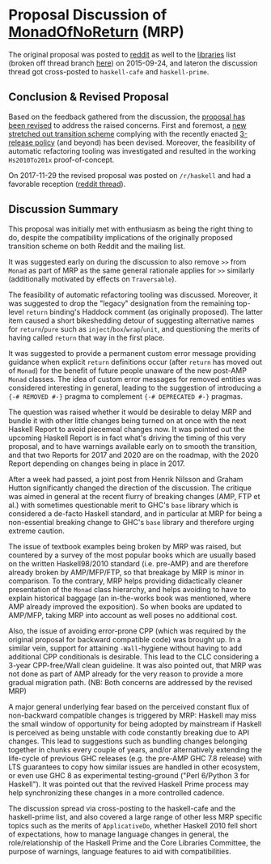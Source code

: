 # Proposal Discussion of [MonadOfNoReturn](proposal/monad-of-no-return) (MRP)


The original proposal was posted to [reddit](https://www.reddit.com/r/haskell/comments/3mb8lb/monad_of_no_return_proposal_mrp/) as well to the [ libraries](http://thread.gmane.org/gmane.comp.lang.haskell.libraries/25274) list  (broken off thread branch [ here](http://thread.gmane.org/gmane.comp.lang.haskell.libraries/25380)) on 2015-09-24, and lateron the discussion thread got cross-posted to `haskell-cafe` and `haskell-prime`.

## Conclusion & Revised Proposal


Based on the feedback gathered from the discussion, the [proposal has been revised](proposal/monad-of-no-return) to address the raised concerns. First and foremost, a [new stretched out transition scheme](proposal/monad-of-no-return#reduced-breakage-variant) complying with the recently enacted [3-release policy](https://groups.google.com/forum/#!msg/haskell-core-libraries/qXYMfV8JZ6k/tTuFrBMdDgAJ) (and beyond) has been devised. Moreover, the feasibility of automatic refactoring tooling was investigated and resulted in the working `Hs2010To201x` proof-of-concept.


On 2017-11-29 the revised proposal was posted on `/r/haskell` and had a favorable reception ([reddit thread](https://www.reddit.com/r/haskell/comments/7ghoy6/proposalmonadofnoreturn/)).

## Discussion Summary


This proposal was initially met with enthusiasm as being the right
thing to do, despite the compatibility implications of the originally
proposed transition scheme on both Reddit and the mailing list.


It was suggested early on during the discussion to also remove `>>`
from `Monad` as part of MRP as the same general rationale applies for
`>>` similarly (additionally motivated by effects on `Traversable`).


The feasibility of automatic refactoring tooling was
discussed. Moreover, it was suggested to drop the "legacy" designation
from the remaining top-level `return` binding's Haddock comment (as
originally proposed).  The latter item caused a short bikeshedding
detour of suggesting alternative names for `return`/`pure` such as
`inject`/`box`/`wrap`/`unit`, and questioning the merits of having
called `return` that way in the first place.


It was suggested to provide a permanent custom error message providing
guidance when explicit `return` definitions occur (after `return` has
moved out of `Monad`) for the benefit of future people unaware of the
new post-AMP `Monad` classes. The idea of custom error messages for
removed entities was considered interesting in general, leading to the
suggestion of introducing a `{-# REMOVED #-}` pragma to complement
`{-# DEPRECATED #-}` pragmas.


The question was raised whether it would be desirable to delay MRP and
bundle it with other little changes being turned on at once with the
next Haskell Report to avoid piecemeal changes now. It was pointed out
the upcoming Haskell Report is in fact what's driving the timing of
this very proposal, and to have warnings available early on to smooth
the transition, and that two Reports for 2017 and 2020 are on the
roadmap, with the 2020 Report depending on changes being in place
in 2017.


After a week had passed, a joint post from Henrik Nilsson and Graham
Hutton significantly changed the direction of the discussion. The
critique was aimed in general at the recent flurry of breaking changes
(AMP, FTP et al.) with sometimes questionable merit to GHC's `base`
library which is considered a de-facto Haskell standard, and in
particular at MRP for being a non-essential breaking change to GHC's
`base` library and therefore urging extreme caution.


The issue of textbook examples being broken by MRP was raised, but
countered by a survey of the most popular books which are usually
based on the written Haskell98/2010 standard (i.e. pre-AMP) and are
therefore already broken by AMP/MFP/FTP, so that breakage by MRP is
minor in comparison. To the contrary, MRP helps providing didactically
cleaner presentation of the `Monad` class hierarchy, and helps
avoiding to have to explain historical baggage (an in-the-works book
was mentioned, where AMP already improved the exposition). So when
books are updated to AMP/MFP, taking MRP into account as well poses no
additional cost.


Also, the issue of avoiding error-prone CPP (which was required by the
original proposal for backward compatible code) was brought up.  In a
similar vein, support for attaining `-Wall`-hygiene without having to
add additional CPP conditionals is desirable.  This lead to the CLC
considering a 3-year CPP-free/Wall clean guideline.  It was also
pointed out, that MRP was not done as part of AMP already for
the very reason to provide a more gradual migration path.
(NB: Both concerns are addressed by the revised MRP)


A major general underlying fear based on the perceived constant flux
of non-backward compatible changes is triggered by MRP: Haskell may
miss the small window of opportunity for being adopted by mainstream
if Haskell is perceived as being unstable with code constantly
breaking due to API changes. This lead to suggestions such as bundling
changes belonging together in chunks every couple of years, and/or
alternatively extending the life-cycle of previous GHC releases
(e.g. the pre-AMP GHC 7.8 release) with LTS guarantees to copy how
similar issues are handled in other ecosystem, or even use GHC 8 as
experimental testing-ground ("Perl 6/Python 3 for Haskell"). It was
pointed out that the revived Haskell Prime process may help
synchronizing these changes in a more controlled cadence.


The discussion spread via cross-posting to the haskell-cafe and the
haskell-prime list, and also covered a large range of other less MRP
specific topics such as the merits of `ApplicativeDo`, whether Haskell
2010 fell short of expectations, how to manage language changes in
general, the role/relationship of the Haskell Prime and the Core
Libraries Committee, the purpose of warnings, language features to aid
with compatibilities.
